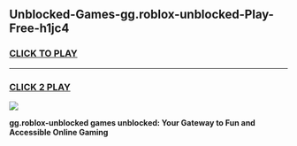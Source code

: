 
## Unblocked-Games-gg.roblox-unblocked-Play-Free-h1jc4
<h3>
<a href="https://premium76.site?title=gg.roblox-unblocked&ref=18A1">CLICK TO PLAY</a></h3>
<hr>

<h3>
<a href="https://premium76.site?title=gg.roblox-unblocked&ref=18A1">CLICK 2 PLAY</a>
  
</h3>

<a href="https://premium76.site?title=gg.roblox-unblocked&ref=18A1"><img src="https://clearcache.store/games.png"></a>


**gg.roblox-unblocked games unblocked: Your Gateway to Fun and Accessible Online Gaming**
